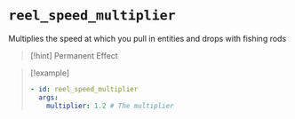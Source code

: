 # `reel_speed_multiplier`

Multiplies the speed at which you pull in entities and drops with fishing rods

> [!hint] Permanent Effect

> [!example]
> ```yaml
> - id: reel_speed_multiplier
>   args:
>     multiplier: 1.2 # The multiplier
> ```
